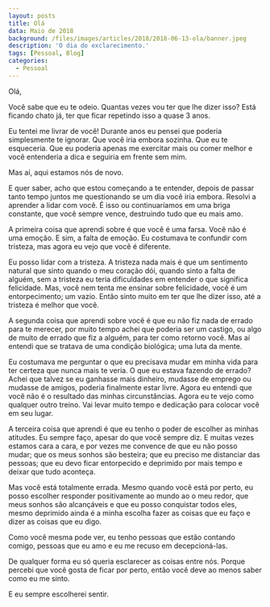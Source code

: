 ```yaml
---
layout: posts
title: Olá
data: Maio de 2018
background: /files/images/articles/2018/2018-06-13-ola/banner.jpeg
description: 'O dia do exclarecimento.'
tags: [Pessoal, Blog]
categories: 
  - Pessoal
---
```


Olá,

Você sabe que eu te odeio. Quantas vezes vou ter que lhe dizer isso? Está ficando chato já, ter que ficar repetindo isso a quase 3 anos.

Eu tentei me livrar de você! Durante anos eu pensei que poderia simplesmente te ignorar. Que você iria embora sozinha. Que eu te esqueceria. Que eu poderia apenas me exercitar mais ou comer melhor e você entenderia a dica e seguiria em frente sem mim.

Mas aí, aqui estamos nós de novo.

E quer saber, acho que estou começando a te entender, depois de passar tanto tempo juntos me questionando se um dia você iria embora. Resolvi a aprender a lidar com você. É isso ou continuaríamos em uma briga constante, que você sempre vence, destruindo tudo que eu mais amo.

A primeira coisa que aprendi sobre é que você é uma farsa. Você não é uma emoção. E sim, a falta de emoção. Eu costumava te confundir com tristeza, mas agora eu vejo que você é diferente.

Eu posso lidar com a tristeza. A tristeza nada mais é que um sentimento natural que sinto quando o meu coração dói, quando sinto a falta de alguém, sem a tristeza eu teria dificuldades em entender o que significa felicidade. Mas, você nem tenta me ensinar sobre felicidade, você é um entorpecimento; um vazio. Então sinto muito em ter que lhe dizer isso, até a tristeza é melhor que você.

A segunda coisa que aprendi sobre você é que eu não fiz nada de errado para te merecer, por muito tempo achei que poderia ser um castigo, ou algo de muito de errado que fiz a alguém, para ter como retorno você. Mas aí entendi que se tratava de uma condição biológica; uma luta da mente.

Eu costumava me perguntar o que eu precisava mudar em minha vida para ter certeza que nunca mais te veria. O que eu estava fazendo de errado? Achei que talvez se eu ganhasse mais dinheiro, mudasse de emprego ou mudasse de amigos, poderia finalmente estar livre. Agora eu entendi que você não é o resultado das minhas circunstâncias. Agora eu te vejo como qualquer outro treino. Vai levar muito tempo e dedicação para colocar você em seu lugar.

A terceira coisa que aprendi é que eu tenho o poder de escolher as minhas atitudes. Eu sempre faço, apesar do que você sempre diz. E muitas vezes estamos cara a cara, e por vezes me convence de que eu não posso mudar; que os meus sonhos são besteira; que eu preciso me distanciar das pessoas; que eu devo ficar entorpecido e deprimido por mais tempo e deixar que tudo aconteça.

Mas você está totalmente errada. Mesmo quando você está por perto, eu posso escolher responder positivamente ao mundo ao o meu redor, que meus sonhos são alcançáveis e que eu posso conquistar todos eles, mesmo deprimido ainda é a minha escolha fazer as coisas que eu faço e dizer as coisas que eu digo.

Como você mesma pode ver, eu tenho pessoas que estão contando comigo, pessoas que eu amo e eu me recuso em decepcioná-las.

De qualquer forma eu só queria esclarecer as coisas entre nós. Porque percebi que você gosta de ficar por perto, então você deve ao menos saber como eu me sinto.

E eu sempre escolherei sentir.